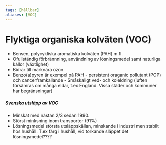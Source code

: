 ```yaml
---
tags: [hållbar]
aliases: [VOC]
---
```

# Flyktiga organiska kolväten (VOC)
- Bensen, polycykliska aromatiska kolväten (PAH) m.fl.
- Ofullständig förbrännning, användning av lösningsmedel samt naturliga källor (växtlighet)
- Bidrar till marknära ozon
- Benzo(a)pyren är exempel på PAH
		  - persistent oraganic pollutant (POP) och cancerframkallande
		  - Småskaligt ved- och koleldning (luften försämras om många eldar, t.ex England. Vissa städer och kommuner har begränsningar)
##### Svenska utsläpp av VOC
- Minskat med nästan 2/3 sedan 1990.
- Störst minksning inom transporter (91%)
- Lösningsmedel största utsläppskällan, minskande i industri men stabilt hos hushåll. T.ex färg i hushåll, vid torkande släppet det lösningsmedel????